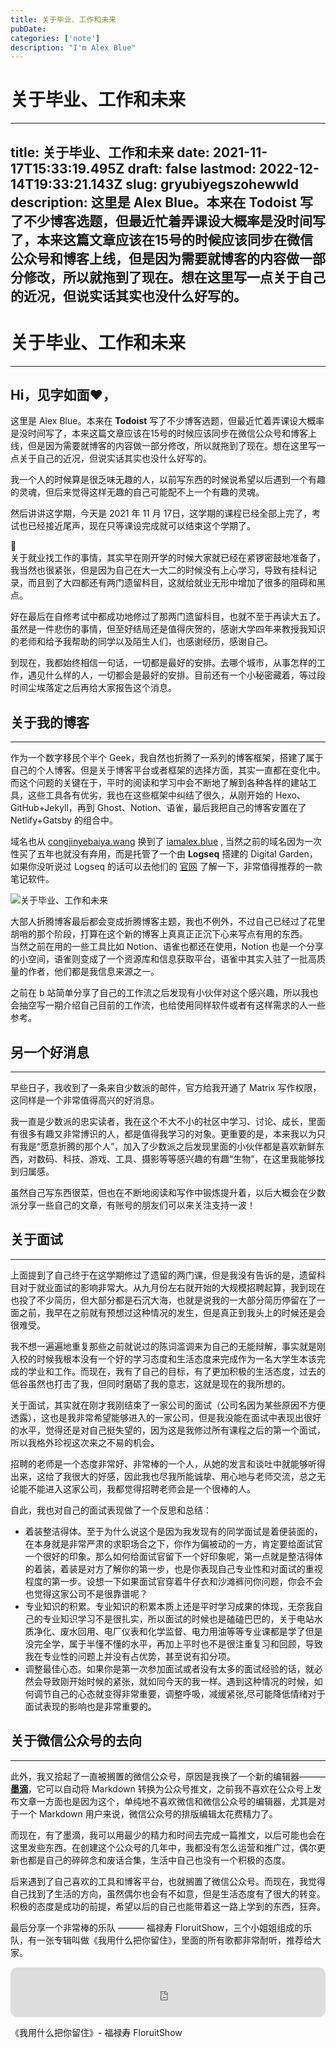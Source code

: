 ```yaml
---
title: 关于毕业、工作和未来
pubDate: 
categories: ['note']
description: "I'm Alex Blue"
---
```


# 关于毕业、工作和未来

---
title: 关于毕业、工作和未来
date: 2021-11-17T15:33:19.495Z
draft: false
lastmod: 2022-12-14T19:33:21.143Z
slug: gryubiyegszohewwld
description: 这里是 Alex Blue。本来在 **Todoist**
  写了不少博客选题，但最近忙着弄课设大概率是没时间写了，本来这篇文章应该在15号的时候应该同步在微信公众号和博客上线，但是因为需要就博客的内容做一部分修改，所以就拖到了现在。想在这里写一点关于自己的近况，但说实话其实也没什么好写的。
---


# 关于毕业、工作和未来

  

-----


## Hi，见字如面❤️，
  
这里是 Alex Blue。本来在 **Todoist** 写了不少博客选题，但最近忙着弄课设大概率是没时间写了，本来这篇文章应该在15号的时候应该同步在微信公众号和博客上线，但是因为需要就博客的内容做一部分修改，所以就拖到了现在。想在这里写一点关于自己的近况，但说实话其实也没什么好写的。

我一个人的时候算是很乏味无趣的人，以前写东西的时候说希望以后遇到一个有趣的灵魂，但后来觉得这样无趣的自己可能配不上一个有趣的灵魂。

然后讲讲这学期，今天是 2021 年 11 月 17日，这学期的课程已经全部上完了，考试也已经接近尾声，现在只等课设完成就可以结束这个学期了。

🍋  
关于就业找工作的事情，其实早在刚开学的时候大家就已经在紧锣密鼓地准备了，我当然也很紧张，但是因为自己在大一大二的时候没有上心学习，导致有挂科记录，而且到了大四都还有两门遗留科目，这就给就业无形中增加了很多的阻碍和黑点。

好在最后在自修考试中都成功地修过了那两门遗留科目，也就不至于再读大五了。虽然是一件悲伤的事情，但至好结局还是值得庆贺的，感谢大学四年来教授我知识的老师和给予我帮助的同学以及陌生人们，也感谢经历，感谢自己。

到现在，我都始终相信一句话，一切都是最好的安排。去哪个城市，从事怎样的工作，遇见什么样的人，一切都会是最好的安排。目前还有一个小秘密藏着，等过段时间尘埃落定之后再给大家报告这个消息。

## 关于我的博客
------

  
作为一个数字移民个半个 Geek，我自然也折腾了一系列的博客框架，搭建了属于自己的个人博客。但是关于博客平台或者框架的选择方面，其实一直都在变化中。  
而这个问题的关键在于，平时的阅读和学习中会不断地了解到各种各样的建站工具，这些工具各有优劣，我也在这些框架中纠结了很久，从刚开始的 Hexo、GitHub+Jekyll，再到 Ghost、Notion、语雀，最后我把自己的博客安置在了 Netlify+Gatsby 的组合中。

域名也从 [congjinyebaiya.wang](https://congjinyebaiya.wang) 换到了 [iamalex.blue](https://iamalex.blue/) , 当然之前的域名因为一次性买了五年也就没有弃用，而是托管了一个由 **Logseq** 搭建的 Digital Garden，如果你没听说过 Logseq 的话可以去他们的 [官网](https://logseq.com) 了解一下，非常值得推荐的一款笔记软件。

![关于毕业、工作和未来](./attachments/C91_uLTwE.png)

大部人折腾博客最后都会变成折腾博客主题，我也不例外，不过自己已经过了花里胡哨的那个阶段，打算在这个新的博客上真真正正沉下心来写点有用的东西。  
当然之前在用的一些工具比如 Notion、语雀也都还在使用，Notion 也是一个分享的小空间，语雀则变成了一个资源库和信息获取平台，语雀中其实入驻了一批高质量的作者，他们都是我信息来源之一。

之前在 b 站简单分享了自己的工作流之后发现有小伙伴对这个感兴趣，所以我也会抽空写一期介绍自己目前的工作流，也给使用同样软件或者有这样需求的人一些参考。

## 另一个好消息
------


早些日子，我收到了一条来自少数派的邮件，官方给我开通了 Matrix 写作权限，这同样是一个非常值得高兴的好消息。

我一直是少数派的忠实读者，我在这个不大不小的社区中学习、讨论、成长，里面有很多有趣又非常博识的人，都是值得我学习的对象。更重要的是，本来我以为只有我是“愿意折腾的那个人”，加入了少数派之后发现里面的小伙伴都是喜欢新鲜东西，对数码、科技、游戏、工具、摄影等等感兴趣的有趣“生物”，在这里我能够找到归属感。


虽然自己写东西很菜，但也在不断地阅读和写作中锻炼提升着，以后大概会在少数派分享一些自己的文章，有账号的朋友们可以来关注支持一波！

  
## 关于面试
-------


上面提到了自己终于在这学期修过了遗留的两门课，但是我没有告诉的是，遗留科目对于就业面试的影响非常大。从九月份左右就开始的大规模招聘起算，我到现在也投了不少简历，但大部分都是石沉大海，也就是说我的一大部分简历停留在了一面之前，我早在之前就有预想过这种情况的发生，但是真正到我头上的时候还是会很难受。

我不想一遍遍地重复那些之前就说过的陈词滥调来为自己的无能辩解，事实就是刚入校的时候我根本没有一个好的学习态度和生活态度来完成作为一名大学生本该完成的学业和工作。而现在，我有了自己的目标，有了更加积极的生活态度，过去的低谷虽然也打击了我，但同时磨砺了我的意志，这就是现在的我所想的。

关于面试，其实就在刚才我刚结束了一家公司的面试（公司名因为某些原因不方便透露），这也是我非常希望能够进入的一家公司，但是我没能在面试中表现出很好的水平，觉得还是对自己挺失望的，因为这是我修过所有课程之后的第一个面试，所以我格外珍视这次来之不易的机会。

招聘的老师是一个态度非常好、非常棒的一个人，从她的发言和谈吐中就能够听得出来，这给了我很大的好感，因此我也尽我所能诚挚、用心地与老师交流，总之无论能不能进入这家公司，我都觉得招聘老师会是一个很棒的人。

自此，我也对自己的面试表现做了一个反思和总结：  

*   着装整洁得体。至于为什么说这个是因为我发现有的同学面试是着便装面的，在本身就是非常严肃的求职场合之下，你作为偏被动的一方，肯定要给面试官一个很好的印象。那么如何给面试官留下一个好印象呢，第一点就是整洁得体的着装，着装是对方了解你的第一步，也是你表现自己专业性和对面试的重视程度的第一步。设想一下如果面试官穿着牛仔衣和沙滩裤问你问题，你会不会也觉得这家公司不是很靠谱呢？
*   专业知识的积累。专业知识的积累本质上还是平时学习成果的体现，无奈我自己的专业知识学习不是很扎实，所以面试的时候也是磕磕巴巴的，关于电站水质净化、废水回用、电厂仪表和化学监督、电力用油等等专业课都是学了但是没完全学，属于半懂不懂的水平，再加上平时也不是很注重复习和回顾，导致我在专业性的问题上并没有占优势，甚至说有扣分项。
*   调整最佳心态。如果你是第一次参加面试或者没有太多的面试经验的话，就必然会导致刚开始时候的紧张，就如同今天的我一样。遇到这种情况的时候，如何调节自己的心态就变得非常重要，调整呼吸，减缓紧张,尽可能降低情绪对于面试表现的影响也是非常重要的。

  
## 关于微信公众号的去向
-------------


此外，我又拾起了一直被搁置的微信公众号，原因是我换了一个新的编辑器———[**墨滴**](https://www.mdnice.com/)，它可以自动将 Markdown 转换为公众号推文，之前我不喜欢在公众号上发布文章一方面也是因为这个，单纯地不喜欢微信和微信公众号的编辑器，尤其是对于一个 Markdown 用户来说，微信公众号的排版编辑太花费精力了。

而现在，有了墨滴，我可以用最少的精力和时间去完成一篇推文，以后可能也会在这里发些东西。在创建这个公众号的几年中，我都没有怎么运营和推广过，偶尔更新也都是自己的碎碎念和废话合集，生活中自己也没有一个积极的态度。

后来遇到了自己喜欢的工具和博客平台，也就搁置了微信公众号。而现在，我觉得自己找到了生活的方向，虽然偶尔也会有不如意，但是生活态度有了很大的转变。积极的态度是成功的前提，希望以后的自己也能带着这一路上学到的东西，狂奔。  

最后分享一个非常棒的乐队 ——— 福禄寿 FloruitShow，三个小姐姐组成的乐队，有一张专辑叫做《我用什么把你留住》，里面的所有歌都非常耐听，推荐给大家。

<iframe style="border-radius: 12px" width="100%" height="80" title="Spotify Embed: 我用什么把你留住" frameborder="0" allowfullscreen="" allow="autoplay; clipboard-write; encrypted-media; fullscreen; picture-in-picture" src="https://open.spotify.com/embed/track/4TYi1udOmvZ0yIhHEMro5f?si=8eafa49dfe7843e8&amp;utm_source=oembed"></iframe>

《我用什么把你留住》- 福禄寿 FloruitShow